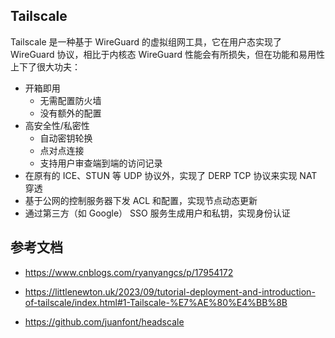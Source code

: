 ## Tailscale

Tailscale 是一种基于 WireGuard 的虚拟组网工具，它在用户态实现了 WireGuard 协议，相比于内核态 WireGuard 性能会有所损失，但在功能和易用性上下了很大功夫：

- 开箱即用
  - 无需配置防火墙
  - 没有额外的配置
- 高安全性/私密性
  - 自动密钥轮换
  - 点对点连接
  - 支持用户审查端到端的访问记录
- 在原有的 ICE、STUN 等 UDP 协议外，实现了 DERP TCP 协议来实现 NAT 穿透
- 基于公网的控制服务器下发 ACL 和配置，实现节点动态更新
- 通过第三方（如 Google） SSO 服务生成用户和私钥，实现身份认证

## 参考文档

- <https://www.cnblogs.com/ryanyangcs/p/17954172>

- <https://littlenewton.uk/2023/09/tutorial-deployment-and-introduction-of-tailscale/index.html#1-Tailscale-%E7%AE%80%E4%BB%8B>

- <https://github.com/juanfont/headscale>